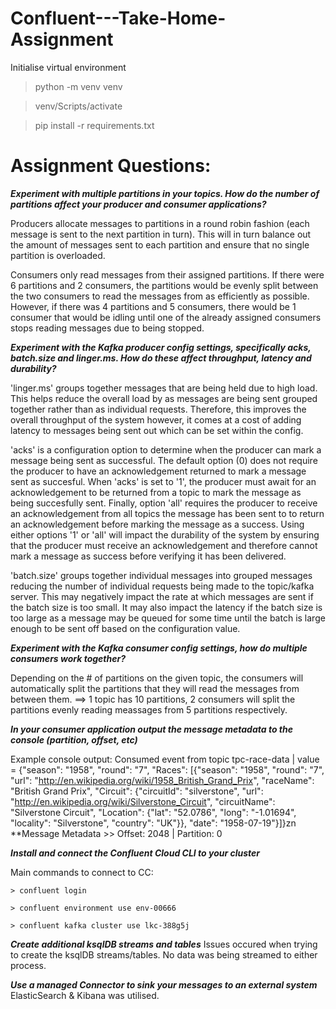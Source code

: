 # Confluent---Take-Home-Assignment

Initialise virtual environment
    
  > python -m venv venv

  > venv/Scripts/activate

  > pip install -r requirements.txt


# Assignment Questions:

***Experiment with multiple partitions in your topics. How do the number of partitions affect your producer and
consumer applications?***

  Producers allocate messages to partitions in a round robin fashion (each message is sent to the next partition in turn). 
  This will in turn balance out the amount of messages sent to each partition and ensure that no single partition is 
  overloaded.
  
  Consumers only read messages from their assigned partitions. If there were 6 partitions and 2 consumers, the partitions
  would be evenly split between the two consumers to read the messages from as efficiently as possible. However, if there
  was 4 partitions and 5 consumers, there would be 1 consumer that would be idling until one of the already assigned consumers
  stops reading messages due to being stopped.


***Experiment with the Kafka producer config settings, specifically acks, batch.size and linger.ms. How do these affect
throughput, latency and durability?***

  'linger.ms' groups together messages that are being held due to high load. This helps reduce the overall load by as
  messages are being sent grouped together rather than as individual requests. Therefore, this improves the overall
  throughput of the system however, it comes at a cost of adding latency to messages being sent out which can be set
  within the config.

  'acks' is a configuration option to determine when the producer can mark a message being sent as successful. The 
  default option (0) does not require the producer to have an acknowledgement returned to mark a message sent as succesful.
  When 'acks' is set to '1', the producer must await for an acknowledgement to be returned from a topic to mark the 
  message as being succesfully sent. Finally, option 'all' requires the producer to receive an acknowledgement from all
  topics the message has been sent to to return an acknowledgement before marking the message as a success. Using either
  options '1' or 'all' will impact the durability of the system by ensuring that the producer must receive an acknowledgement 
  and therefore cannot mark a message as success before verifying it has been delivered.

  'batch.size' groups together individual messages into grouped messages reducing the number of individual requests being 
  made to the topic/kafka server. This may negatively impact the rate at which messages are sent if the batch size is 
  too small. It may also impact the latency if the batch size is too large as a message may be queued for some time
  until the batch is large enough to be sent off based on the configuration value.


***Experiment with the Kafka consumer config settings, how do multiple consumers work together?***

  Depending on the # of partitions on the given topic, the consumers will automatically split the partitions that they
  will read the messages from between them. ==> 1 topic has 10 partitions, 2 consumers will split the partitions evenly
  reading meassages from 5 partitions respectively. 


***In your consumer application output the message metadata to the console (partition, offset, etc)***

  Example console output:
    Consumed event from topic tpc-race-data | value = {"season": "1958", "round": "7", "Races": 
    [{"season": "1958", "round": "7", "url": "http://en.wikipedia.org/wiki/1958_British_Grand_Prix", "raceName": 
    "British Grand Prix", "Circuit": {"circuitId": "silverstone", "url": "http://en.wikipedia.org/wiki/Silverstone_Circuit", 
    "circuitName": "Silverstone Circuit", "Location": {"lat": "52.0786", "long": "-1.01694", "locality": "Silverstone", 
    "country": "UK"}}, "date": "1958-07-19"}]}zn
    **Message Metadata >> Offset: 2048 | Partition: 0


***Install and connect the Confluent Cloud CLI to your cluster***
 
 Main commands to connect to CC:
 
    > confluent login

    > confluent environment use env-00666

    > confluent kafka cluster use lkc-388g5j


***Create additional ksqlDB streams and tables***
Issues occured when trying to create the ksqlDB streams/tables. No data was being streamed to either process.

***Use a managed Connector to sink your messages to an external system***
ElasticSearch & Kibana was utilised.
